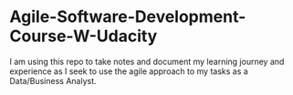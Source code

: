 # Agile-Software-Development-Course-W-Udacity
I am using this repo to take notes and document my learning journey and experience as I seek to use the agile approach to my tasks as a Data/Business Analyst.
